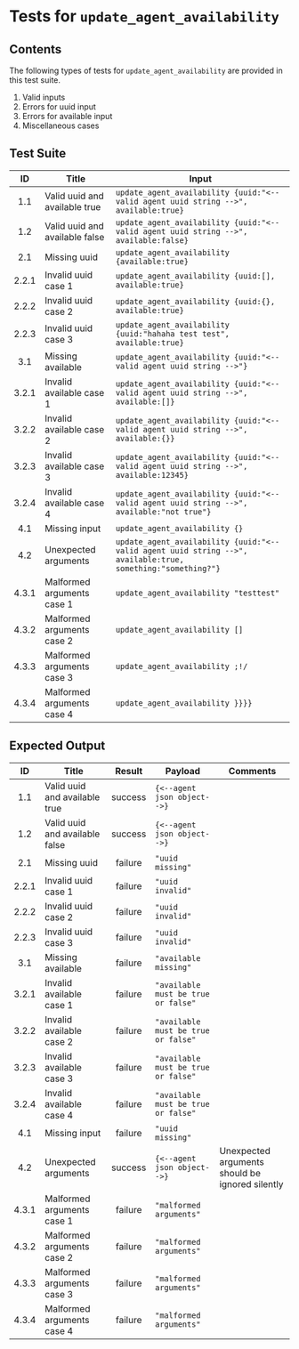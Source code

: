 # Tests for `update_agent_availability`

## Contents
The following types of tests for `update_agent_availability` are provided in this test suite.
  1. Valid inputs
  2. Errors for uuid input
  3. Errors for available input
  4. Miscellaneous cases

## Test Suite
| ID    | Title                                 | Input                                                                                                        |
| :---: | ------------------------------------- | ------------------------------------------------------------------------------------------------------------ |
| 1.1   | Valid uuid and available true         | `update_agent_availability {uuid:"<--valid agent uuid string -->", available:true}`                          |
| 1.2   | Valid uuid and available false        | `update_agent_availability {uuid:"<--valid agent uuid string -->", available:false}`                         |
| 2.1   | Missing uuid                          | `update_agent_availability {available:true}`                                                                 |
| 2.2.1 | Invalid uuid case 1                   | `update_agent_availability {uuid:[], available:true}`                                                        |
| 2.2.2 | Invalid uuid case 2                   | `update_agent_availability {uuid:{}, available:true}`                                                        |
| 2.2.3 | Invalid uuid case 3                   | `update_agent_availability {uuid:"hahaha test test", available:true}`                                        |
| 3.1   | Missing available                     | `update_agent_availability {uuid:"<--valid agent uuid string -->"}`                                          |
| 3.2.1 | Invalid available case 1              | `update_agent_availability {uuid:"<--valid agent uuid string -->", available:[]}`                            |
| 3.2.2 | Invalid available case 2              | `update_agent_availability {uuid:"<--valid agent uuid string -->", available:{}}`                            |
| 3.2.3 | Invalid available case 3              | `update_agent_availability {uuid:"<--valid agent uuid string -->", available:12345}`                         |
| 3.2.4 | Invalid available case 4              | `update_agent_availability {uuid:"<--valid agent uuid string -->", available:"not true"}`                    |
| 4.1   | Missing input                         | `update_agent_availability {}`                                                                               |
| 4.2   | Unexpected arguments                  | `update_agent_availability {uuid:"<--valid agent uuid string -->", available:true, something:"something?"}`  |
| 4.3.1 | Malformed arguments case 1            | `update_agent_availability "testtest"`                                                                       |
| 4.3.2 | Malformed arguments case 2            | `update_agent_availability []`                                                                               |
| 4.3.3 | Malformed arguments case 3            | `update_agent_availability ;!/`                                                                              |
| 4.3.4 | Malformed arguments case 4            | `update_agent_availability }}}}`                                                                             |

## Expected Output
| ID    | Title                                 | Result  | Payload                                          | Comments                                        |
| :---: | ------------------------------------- | :-----: | ------------------------------------------------ | ----------------------------------------------- |
| 1.1   | Valid uuid and available true         | success | `{<--agent json object-->}`                      |                                                 |
| 1.2   | Valid uuid and available false        | success | `{<--agent json object-->}`                      |                                                 |
| 2.1   | Missing uuid                          | failure | `"uuid missing"`                                 |                                                 |
| 2.2.1 | Invalid uuid case 1                   | failure | `"uuid invalid"`                                 |                                                 |
| 2.2.2 | Invalid uuid case 2                   | failure | `"uuid invalid"`                                 |                                                 |
| 2.2.3 | Invalid uuid case 3                   | failure | `"uuid invalid"`                                 |                                                 |
| 3.1   | Missing available                     | failure | `"available missing"`                            |                                                 |
| 3.2.1 | Invalid available case 1              | failure | `"available must be true or false"`              |                                                 |
| 3.2.2 | Invalid available case 2              | failure | `"available must be true or false"`              |                                                 |
| 3.2.3 | Invalid available case 3              | failure | `"available must be true or false"`              |                                                 |
| 3.2.4 | Invalid available case 4              | failure | `"available must be true or false"`              |                                                 |
| 4.1   | Missing input                         | failure | `"uuid missing"`                                 |                                                 |
| 4.2   | Unexpected arguments                  | success | `{<--agent json object-->}`                      | Unexpected arguments should be ignored silently |
| 4.3.1 | Malformed arguments case 1            | failure | `"malformed arguments"`                          |                                                 |
| 4.3.2 | Malformed arguments case 2            | failure | `"malformed arguments"`                          |                                                 |
| 4.3.3 | Malformed arguments case 3            | failure | `"malformed arguments"`                          |                                                 |
| 4.3.4 | Malformed arguments case 4            | failure | `"malformed arguments"`                          |                                                 |
